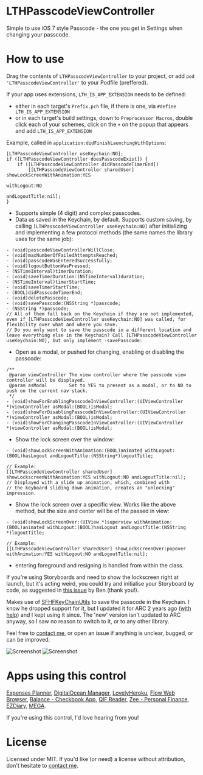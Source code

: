 # LTHPasscodeViewController
Simple to use iOS 7 style Passcode - the one you get in Settings when changing your passcode.

# How to use
Drag the contents of `LTHPasscodeViewController` to your project, or add `pod 'LTHPasscodeViewController'` to your Podfile (preffered).

If your app uses extensions, `LTH_IS_APP_EXTENSION` needs to be defined:

* either in each target's `Prefix.pch` file, if there is one, via `#define LTH_IS_APP_EXTENSION`
* or in each target's build settings, down to `Preprocessor Macros`, double click each of your schemes, click on the `+` on the popup that appears and add `LTH_IS_APP_EXTENSION`

Example, called in `application:didFinishLaunchingWithOptions`:

```objc
[LTHPasscodeViewController useKeychain:NO];
if ([LTHPasscodeViewController doesPasscodeExist]) {
	if ([LTHPasscodeViewController didPasscodeTimerEnd])
		[[LTHPasscodeViewController sharedUser] showLockScreenWithAnimation:YES
                                                                 withLogout:NO
                                                             andLogoutTitle:nil];
}
```

* Supports simple (4 digit) and complex passcodes.
* Data us saved in the Keychain, by default. Supports custom saving, by calling `[LTHPasscodeViewController useKeychain:NO]` after initializing and implementing a few protocol methods (the same names the library uses for the same job):

```objc
- (void)passcodeViewControllerWillClose;
- (void)maxNumberOfFailedAttemptsReached;
- (void)passcodeWasEnteredSuccessfully;
- (void)logoutButtonWasPressed;
- (NSTimeInterval)timerDuration;
- (void)saveTimerDuration:(NSTimeInterval)duration;
- (NSTimeInterval)timerStartTime;
- (void)saveTimerStartTime;
- (BOOL)didPasscodeTimerEnd;
- (void)deletePasscode;
- (void)savePasscode:(NSString *)passcode;
- (NSString *)passcode;
// All of them fall back on the Keychain if they are not implemented, even if [LTHPasscodeViewController useKeychain:NO] was called, for flexibility over what and where you save.
// Do you only want to save the passcode in a different location and leave everything else in the Keychain? Call [LTHPasscodeViewController useKeychain:NO], but only implement -savePasscode:
```

* Open as a modal, or pushed for changing, enabling or disabling the passcode:

```objc
/**
 @param	viewController The view controller where the passcode view controller will be displayed.
 @param asModal        Set to YES to present as a modal, or to NO to push on the current nav stack.
 */
- (void)showForEnablingPasscodeInViewController:(UIViewController *)viewController asModal:(BOOL)isModal;
- (void)showForDisablingPasscodeInViewController:(UIViewController *)viewController asModal:(BOOL)isModal;
- (void)showForChangingPasscodeInViewController:(UIViewController *)viewController asModal:(BOOL)isModal;
```

* Show the lock screen over the window:

```objc
- (void)showLockScreenWithAnimation:(BOOL)animated withLogout:(BOOL)hasLogout andLogoutTitle:(NSString*)logoutTitle;

// Example:
[[LTHPasscodeViewController sharedUser] showLockscreenWithAnimation:YES withLogout:NO andLogoutTitle:nil];
// Displayed with a slide up animation, which, combined with
// the keyboard sliding down animation, creates an "unlocking" impression.
```

* Show the lock screen over a specific view. Works like the above method, but the size and center will be of the passed in view:

```objc
- (void)showLockScreenOver:(UIView *)superview withAnimation:(BOOL)animated withLogout:(BOOL)hasLogout andLogoutTitle:(NSString *)logoutTitle;

// Example:
[[LTHPasscodeViewController sharedUser] showLockscreenOver:popover withAnimation:YES withLogout:NO andLogoutTitle:nil];
```

* entering foreground and resigning is handled from within the class.

If you're using Storyboards and need to show the lockscreen right at launch, but it's acting weird, you could try and initialise your Storyboard by code, as suggested in [this issue](https://github.com/rolandleth/LTHPasscodeViewController/issues/172) by Ben (thank you!).

Makes use of [SFHFKeyChainUtils](https://github.com/ldandersen/scifihifi-iphone) to save the passcode in the Keychain. I know he dropped support for it, but I updated it for ARC 2 years ago ([with help](http://stackoverflow.com/questions/7663443/sfhfkeychainutils-ios-keychain-arc-compatible)) and I kept using it since. The 'new' version isn't updated to ARC anyway, so I saw no reason to switch to it, or to any other library.

Feel free to [contact me](mailto:roland@rolandleth.com), or open an issue if anything is unclear, bugged, or can be improved.

![Screenshot](https://rolandleth.com/images/ios7-style-passcode/screenshot.png)   ![Screenshot](https://rolandleth.com/images/ios7-style-passcode/change-passcode-screenshot.png)

# Apps using this control
[Expenses Planner](https://itunes.apple.com/us/app/expenses-planner-reminders/id669431471?mt=8), [DigitalOcean Manager](https://itunes.apple.com/us/app/digitalocean-manager/id633128302?mt=8), [LovelyHeroku](https://itunes.apple.com/us/app/lovelyheroku/id706287663?mt=8&uo=4), [Flow Web Browser](https://itunes.apple.com/us/app/flow-web-browser-downloader/id705536564?mt=8), [Balance - Checkbook App](https://itunes.apple.com/US/app/id854362248), [QIF Reader](https://itunes.apple.com/us/app/qif-reader/id374178932?mt=8), [Zee - Personal Finance](https://itunes.apple.com/us/app/zee-personal-finance/id422694086?mt=8), [EZDiary](https://itunes.apple.com/us/app/ezdiary-my-diary/id1128083826?ls=1&mt=8), [MEGA](https://itunes.apple.com/us/app/mega/id706857885?mt=8).

If you're using this control, I'd love hearing from you!

# License
Licensed under MIT. If you'd like (or need) a license without attribution, don't hesitate to [contact me](mailto:roland@rolandleth.com).
